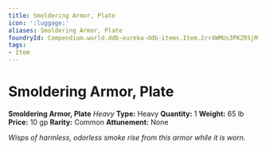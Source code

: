 ```yaml
---
title: Smoldering Armor, Plate
icon: ':luggage:'
aliases: Smoldering Armor, Plate
foundryId: Compendium.world.ddb-eureka-ddb-items.Item.2rr4WMUs3PKZR5jM
tags:
- Item
---
```


# Smoldering Armor, Plate

**Smoldering Armor, Plate**
_Heavy_
**Type:** Heavy
**Quantity:** 1
**Weight:** 65 lb
**Price:** 10 gp
**Rarity:** Common
**Attunement:** None

*Wisps of harmless, odorless smoke rise from this armor while it is worn.*